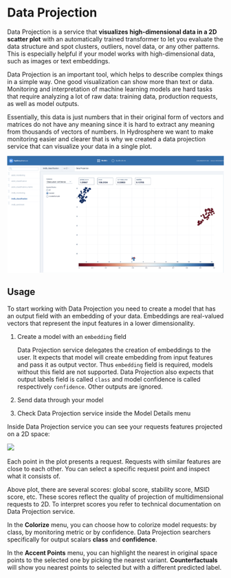# Data Projection

Data Projection is a service that **visualizes high-dimensional data in a 2D scatter plot** with an automatically trained transformer to let you evaluate the data structure and spot clusters, outliers, novel data, or any other patterns. This is especially helpful if your model works with high-dimensional data, such as images or text embeddings.

Data Projection is an important tool, which helps to describe complex things in a simple way. One good visualization can show more than text or data. Monitoring and interpretation of machine learning models are hard tasks that require analyzing a lot of raw data: training data, production requests, as well as model outputs.

Essentially, this data is just numbers that in their original form of vectors and matrices do not have any meaning since it is hard to extract any meaning from thousands of vectors of numbers. In Hydrosphere we want to make monitoring easier and clearer that is why we created a data projection service that can visualize your data in a single plot.

![](../../.gitbook/assets/data_projection_screenshot%20%281%29%20%284%29%20%286%29.png)

## Usage

To start working with Data Projection you need to create a model that has an output field with an embedding of your data. Embeddings are real-valued vectors that represent the input features in a lower dimensionality.

1. Create a model with an `embedding` field

   Data Projection service delegates the creation of embeddings to the user. It expects that model will create embedding from input features and pass it as output vector. Thus `embedding` field is required, models without this field are not supported. Data Projection also expects that output labels field is called `class` and model confidence is called respectively `confidence`. Other outputs are ignored.

2. Send data through your model
3. Check Data Projection service inside the Model Details menu

Inside Data Projection service you can see your requests features projected on a 2D space:  

![](../../.gitbook/assets/data_projector_ui_tips.png)

Each point in the plot presents a request. Requests with similar features are close to each other. You can select a specific request point and inspect what it consists of.

Above plot, there are several scores: global score, stability score, MSID score, etc. These scores reflect the quality of projection of multidimensional requests to 2D. To interpret scores you refer to technical documentation on Data Projection service.

In the **Colorize** menu, you can choose how to colorize model requests: by class, by monitoring metric or by confidence. Data Projection searchers specifically for output scalars **class** and **confidence**.

In the **Accent Points** menu, you can highlight the nearest in original space points to the selected one by picking the nearest variant. **Counterfactuals** will show you nearest points to selected but with a different predicted label.

